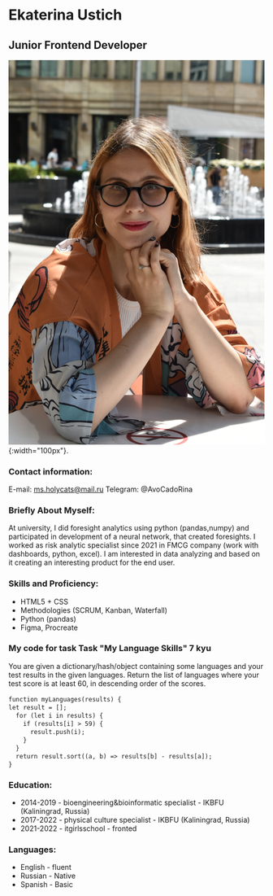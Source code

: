 # Ekaterina Ustich
## Junior Frontend Developer

![Ekaterina](photo.JPG){:width="100px"}.

### Contact information:

E-mail: ms.holycats@mail.ru
Telegram: @AvoCadoRina

### Briefly About Myself:
At university, I did foresight analytics using python (pandas,numpy) and participated in development of a neural network, that created foresights.
I worked as risk analytic specialist since 2021 in FMCG company (work with dashboards, python, excel). 
I am interested in data analyzing and based on it creating an interesting product for the end user.

### Skills and Proficiency:

* HTML5 + CSS
* Methodologies (SCRUM, Kanban, Waterfall)
* Python (pandas)
* Figma, Procreate

### My code for task Task "My Language Skills" 7 kyu
You are given a dictionary/hash/object containing some languages and your test results in the given languages. Return the list of languages where your test score is at least 60, in descending order of the scores.

```
function myLanguages(results) {
let result = [];  
  for (let i in results) {
    if (results[i] > 59) {
      result.push(i);
    }
  }
  return result.sort((a, b) => results[b] - results[a]);
}
```

### Education:

* 2014-2019 - bioengineering&bioinformatic specialist - IKBFU (Kaliningrad, Russia)
* 2017-2022 - physical culture specialist - IKBFU (Kaliningrad, Russia)
* 2021-2022 - itgirlsschool - fronted 

### Languages:
* English - fluent
* Russian - Native
* Spanish - Basic
